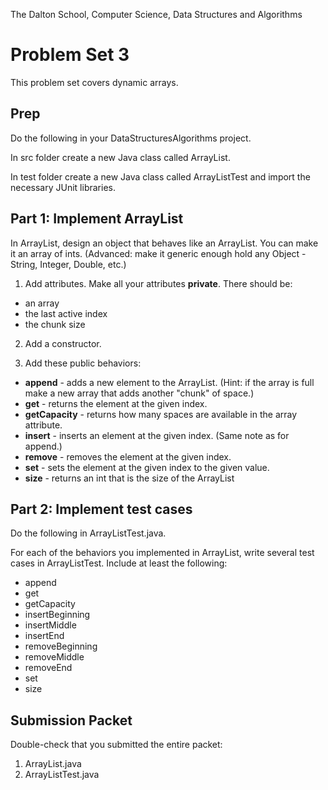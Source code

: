 The Dalton School, Computer Science, Data Structures and Algorithms

# Problem Set 3
This problem set covers dynamic arrays.

## Prep
Do the following in your DataStructuresAlgorithms project.

In src folder create a new Java class called ArrayList.

In test folder create a new Java class called ArrayListTest and import the necessary JUnit libraries.

## Part 1: Implement ArrayList
In ArrayList, design an object that behaves like an ArrayList. You can make it an array of ints. (Advanced: make it generic enough hold any Object - String, Integer, Double, etc.)

1. Add attributes. Make all your attributes **private**. There should be:
- an array
- the last active index
- the chunk size

2. Add a constructor.

3. Add these public behaviors:
- **append** - adds a new element to the ArrayList. (Hint: if the array is full make a new array that adds another "chunk" of space.)
- **get** - returns the element at the given index.
- **getCapacity** - returns how many spaces are available in the array attribute.
- **insert** - inserts an element at the given index. (Same note as for append.)
- **remove** - removes the element at the given index.
- **set** - sets the element at the given index to the given value.
- **size** - returns an int that is the size of the ArrayList

## Part 2: Implement test cases
Do the following in ArrayListTest.java.

For each of the behaviors you implemented in ArrayList, write several test cases in ArrayListTest. Include at least the following:
- append
- get
- getCapacity
- insertBeginning
- insertMiddle
- insertEnd
- removeBeginning
- removeMiddle
- removeEnd
- set
- size

## Submission Packet
Double-check that you submitted the entire packet:

1. ArrayList.java
2. ArrayListTest.java
